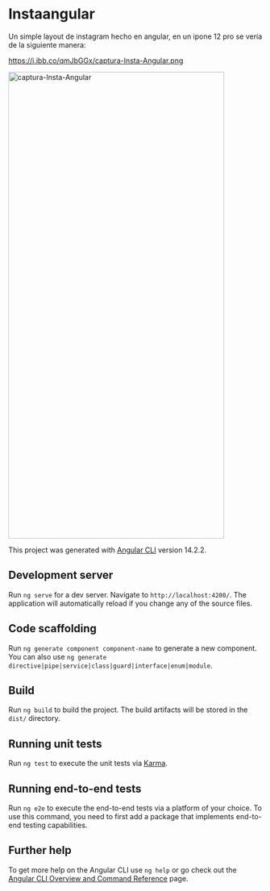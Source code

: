 # Instaangular

Un simple layout de instagram hecho en angular, en un ipone 12 pro se vería de la siguiente manera:

<a href="https://i.ibb.co/qmJbGGx/captura-Insta-Angular.png">https://i.ibb.co/qmJbGGx/captura-Insta-Angular.png</a>

<img src="https://i.ibb.co/qmJbGGx/captura-Insta-Angular.png" alt="captura-Insta-Angular" border="0" width="428" height="926">

This project was generated with [Angular CLI](https://github.com/angular/angular-cli) version 14.2.2.

## Development server

Run `ng serve` for a dev server. Navigate to `http://localhost:4200/`. The application will automatically reload if you change any of the source files.

## Code scaffolding

Run `ng generate component component-name` to generate a new component. You can also use `ng generate directive|pipe|service|class|guard|interface|enum|module`.

## Build

Run `ng build` to build the project. The build artifacts will be stored in the `dist/` directory.

## Running unit tests

Run `ng test` to execute the unit tests via [Karma](https://karma-runner.github.io).

## Running end-to-end tests

Run `ng e2e` to execute the end-to-end tests via a platform of your choice. To use this command, you need to first add a package that implements end-to-end testing capabilities.

## Further help

To get more help on the Angular CLI use `ng help` or go check out the [Angular CLI Overview and Command Reference](https://angular.io/cli) page.
